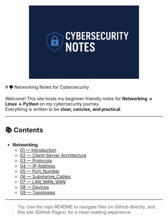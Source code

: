 <p align="center">
  <img src="Cyber.png" alt="Cybersecurity Banner" width="70%">
</p>
# 🛡️ Networking Notes for Cybersecurity

Welcome! This site hosts my beginner-friendly notes for **Networking → Linux → Python** on my cybersecurity journey.  
Everything is written to be **clear, concise, and practical**.

---

## 📚 Contents

- **Networking**
  - [01 — Introduction](Networking/01_Introduction.html)
  - [02 — Client-Server Architecture](Networking/02_Client-Server.html)
  - [03 — Protocols](Networking/03_Protocols.html)
  - [04 — IP-Address](Networking/04_IP_Address.html)
  - [05 — Port_Number](Networking/05_Port_Number.html)
  - [06 — Submarine_Cables](Networking/06_Submarine_Cables.html)
  - [07 — LAN_MAN_WAN](Networking/07_LAN_MAN_WAN.html)
  - [08 — Devices](Networking/08_Devices.html)
  - [09 — Topologies](Networking/09_Topologies.html)


---

> Tip: Use the repo README to navigate files on GitHub directly, and this site (GitHub Pages) for a clean reading experience.
